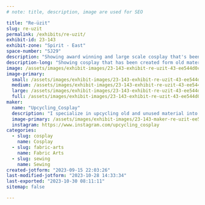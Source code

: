 ```yaml
---
# note: title, description, image are used for SEO

title: "Re-üzit"
slug: re-uzit
permalink: /exhibits/re-uzit/
exhibit-id: 23-143
exhibit-zone: "Spirit - East"
space-number: "SJ29"
description: "Showing award winning and large scale cosplay that's been made from recycled and renewed materials."
description-long: "Showing cosplay that has been created form old material found at goodwill and thrift store, side of the road and trash bins. It doesn't take much to make amazing cosplay; just time, creativity, and a whole lot of patience. You don't need to break the bank to have a great costume. "
image: /assets/images/exhibit-images/23-143-exhibit-re-uzit-43-ee544d0c-038f-46e8-8070-b343d2127ef9-1324-large.jpeg
image-primary: 
  small: /assets/images/exhibit-images/23-143-exhibit-re-uzit-43-ee544d0c-038f-46e8-8070-b343d2127ef9-1324-small.jpeg
  medium: /assets/images/exhibit-images/23-143-exhibit-re-uzit-43-ee544d0c-038f-46e8-8070-b343d2127ef9-1324-medium.jpeg
  large: /assets/images/exhibit-images/23-143-exhibit-re-uzit-43-ee544d0c-038f-46e8-8070-b343d2127ef9-1324-large.jpeg
  full: /assets/images/exhibit-images/23-143-exhibit-re-uzit-43-ee544d0c-038f-46e8-8070-b343d2127ef9-1324-full.jpeg
maker: 
  name: "Upcycling_Cosplay"
  description: "I specialize in upcycling old and unused material into new and exciting cosplay. From Goodwill finds to couches in the side of the road, I use it all. I try and show people that costume making doesn't have to be expensive. You just need creativity and patience. "
  image-primary: /assets/images/exhibit-images/23-143-maker-re-uzit-ee544d0c-038f-46e8-8070-b343d2127ef9-medium.jpeg
  instagram: https://www.instagram.com/upcycling_cosplay
categories: 
  - slug: cosplay
    name: Cosplay
  - slug: fabric-arts
    name: Fabric Arts
  - slug: sewing
    name: Sewing
created-jotform: "2023-09-15 22:03:26"
last-modified-jotform: "2023-10-28 14:33:34"
last-exported: "2023-10-30 08:11:11"
sitemap: false

---
```

